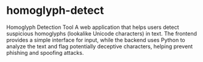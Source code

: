 # homoglyph-detect
Homoglyph Detection Tool A web application that helps users detect suspicious homoglyphs (lookalike Unicode characters) in text. The frontend provides a simple interface for input, while the backend uses Python to analyze the text and flag potentially deceptive characters, helping prevent phishing and spoofing attacks.
